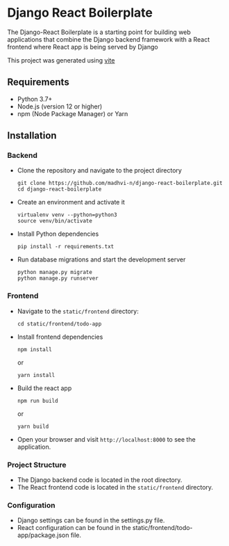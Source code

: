 # Django React Boilerplate
The Django-React Boilerplate is a starting point for building web applications that combine the Django backend framework with a React frontend where React app is being served by Django

This project was generated using [vite](https://vitejs.dev/)

## Requirements
- Python 3.7+
- Node.js (version 12 or higher)
- npm (Node Package Manager) or Yarn

## Installation

### Backend
- Clone the repository and navigate to the project directory
  ```
  git clone https://github.com/madhvi-n/django-react-boilerplate.git
  cd django-react-boilerplate
  ```

- Create an environment and activate it
  ```
  virtualenv venv --python=python3
  source venv/bin/activate
  ```

- Install Python dependencies
  ```
  pip install -r requirements.txt
  ```

- Run database migrations and start the development server
  ```
  python manage.py migrate
  python manage.py runserver
  ```

### Frontend
- Navigate to the `static/frontend` directory:
  ```
  cd static/frontend/todo-app
  ```

- Install frontend dependencies
  ```
  npm install
  ```
  or
  ```
  yarn install
  ```

- Build the react app
  ```
  npm run build
  ```
  or
  ```
  yarn build
  ```

- Open your browser and visit `http://localhost:8000` to see the application.

### Project Structure
- The Django backend code is located in the root directory.
- The React frontend code is located in the `static/frontend` directory.


### Configuration
- Django settings can be found in the settings.py file.
- React configuration can be found in the static/frontend/todo-app/package.json file.
